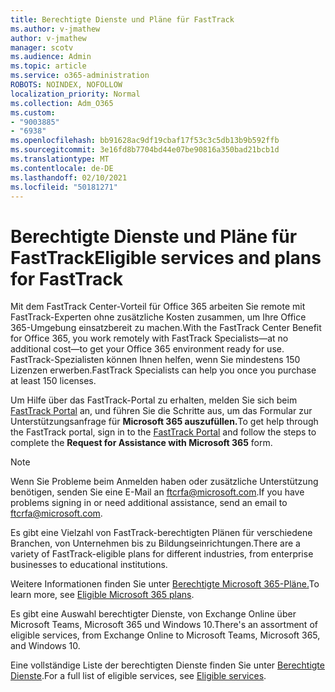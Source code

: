 ```yaml
---
title: Berechtigte Dienste und Pläne für FastTrack
ms.author: v-jmathew
author: v-jmathew
manager: scotv
ms.audience: Admin
ms.topic: article
ms.service: o365-administration
ROBOTS: NOINDEX, NOFOLLOW
localization_priority: Normal
ms.collection: Adm_O365
ms.custom:
- "9003885"
- "6938"
ms.openlocfilehash: bb91628ac9df19cbaf17f53c3c5db13b9b592ffb
ms.sourcegitcommit: 3e16fd8b7704bd44e07be90816a350bad21bcb1d
ms.translationtype: MT
ms.contentlocale: de-DE
ms.lasthandoff: 02/10/2021
ms.locfileid: "50181271"
---
```

# <a name="eligible-services-and-plans-for-fasttrack"></a><span data-ttu-id="ddd57-102">Berechtigte Dienste und Pläne für FastTrack</span><span class="sxs-lookup"><span data-stu-id="ddd57-102">Eligible services and plans for FastTrack</span></span>

<span data-ttu-id="ddd57-103">Mit dem FastTrack Center-Vorteil für Office 365 arbeiten Sie remote mit FastTrack-Experten ohne zusätzliche Kosten zusammen, um Ihre Office 365-Umgebung einsatzbereit zu machen.</span><span class="sxs-lookup"><span data-stu-id="ddd57-103">With the FastTrack Center Benefit for Office 365, you work remotely with FastTrack Specialists—at no additional cost—to get your Office 365 environment ready for use.</span></span> <span data-ttu-id="ddd57-104">FastTrack-Spezialisten können Ihnen helfen, wenn Sie mindestens 150 Lizenzen erwerben.</span><span class="sxs-lookup"><span data-stu-id="ddd57-104">FastTrack Specialists can help you once you purchase at least 150 licenses.</span></span>

<span data-ttu-id="ddd57-105">Um Hilfe über das FastTrack-Portal zu erhalten, melden Sie sich beim [FastTrack Portal](https://go.microsoft.com/fwlink/?linkid=2125443) an, und führen Sie die Schritte aus, um das Formular zur Unterstützungsanfrage für **Microsoft 365 auszufüllen.**</span><span class="sxs-lookup"><span data-stu-id="ddd57-105">To get help through the FastTrack portal, sign in to the [FastTrack Portal](https://go.microsoft.com/fwlink/?linkid=2125443) and follow the steps to complete the **Request for Assistance with Microsoft 365** form.</span></span>

> [!NOTE]
> <span data-ttu-id="ddd57-106">Wenn Sie Probleme beim Anmelden haben oder zusätzliche Unterstützung benötigen, senden Sie eine E-Mail an [ftcrfa@microsoft.com](mailto:ftcrfa@microsoft.com).</span><span class="sxs-lookup"><span data-stu-id="ddd57-106">If you have problems signing in or need additional assistance, send an email to [ftcrfa@microsoft.com](mailto:ftcrfa@microsoft.com).</span></span>

<span data-ttu-id="ddd57-107">Es gibt eine Vielzahl von FastTrack-berechtigten Plänen für verschiedene Branchen, von Unternehmen bis zu Bildungseinrichtungen.</span><span class="sxs-lookup"><span data-stu-id="ddd57-107">There are a variety of FastTrack-eligible plans for different industries, from enterprise businesses to educational institutions.</span></span>

<span data-ttu-id="ddd57-108">Weitere Informationen finden Sie unter [Berechtigte Microsoft 365-Pläne.](https://go.microsoft.com/fwlink/?linkid=2125459)</span><span class="sxs-lookup"><span data-stu-id="ddd57-108">To learn more, see [Eligible Microsoft 365 plans](https://go.microsoft.com/fwlink/?linkid=2125459).</span></span>

<span data-ttu-id="ddd57-109">Es gibt eine Auswahl berechtigter Dienste, von Exchange Online über Microsoft Teams, Microsoft 365 und Windows 10.</span><span class="sxs-lookup"><span data-stu-id="ddd57-109">There's an assortment of eligible services, from Exchange Online to Microsoft Teams, Microsoft 365, and Windows 10.</span></span>

<span data-ttu-id="ddd57-110">Eine vollständige Liste der berechtigten Dienste finden Sie unter [Berechtigte Dienste](https://go.microsoft.com/fwlink/?linkid=2125636).</span><span class="sxs-lookup"><span data-stu-id="ddd57-110">For a full list of eligible services, see [Eligible services](https://go.microsoft.com/fwlink/?linkid=2125636).</span></span>
